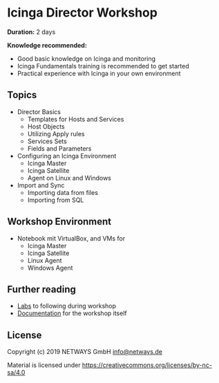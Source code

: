 Icinga Director Workshop
========================

**Duration:** 2 days

**Knowledge recommended:**

* Good basic knowledge on Icinga and monitoring
* Icinga Fundamentals training is recommended to get started
* Practical experience with Icinga in your own environment

## Topics

* Director Basics
  - Templates for Hosts and Services
  - Host Objects
  - Utilizing Apply rules
  - Services Sets
  - Fields and Parameters
* Configuring an Icinga Environment
  - Icinga Master
  - Icinga Satellite
  - Agent on Linux and Windows
* Import and Sync
  - Importing data from files
  - Importing from SQL

## Workshop Environment

* Notebook mit VirtualBox, and VMs for
  - Icinga Master
  - Icinga Satellite
  - Linux Agent
  - Windows Agent

## Further reading

* [Labs](content/labs/) to following during workshop
* [Documentation](docs/) for the workshop itself

## License

Copyright (c) 2019 NETWAYS GmbH info@netways.de

Material is licensed under https://creativecommons.org/licenses/by-nc-sa/4.0
